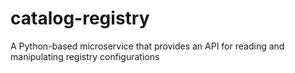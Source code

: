# catalog-registry
A Python-based microservice that provides an API for reading and manipulating registry configurations
